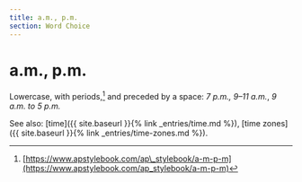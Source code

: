 ```yaml
---
title: a.m., p.m.
section: Word Choice
---
```

# a.m., p.m.

Lowercase, with periods,[^32] and preceded by a space: _7 p.m., 9–11 a.m._, _9 a.m. to 5 p.m._

See also: [time]({{ site.baseurl }}{% link _entries/time.md %}), [time zones]({{ site.baseurl }}{% link _entries/time-zones.md %}).

[^32]: [https://www.apstylebook.com/ap\_stylebook/a-m-p-m](https://www.apstylebook.com/ap_stylebook/a-m-p-m)